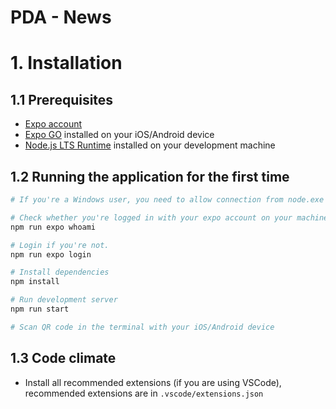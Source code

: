 # PDA - News

# 1. Installation

## 1.1 Prerequisites

-   [Expo account](https://expo.dev/)
-   [Expo GO](https://expo.dev/client) installed on your iOS/Android device
-   [Node.js LTS Runtime](https://nodejs.org/en/) installed on your development machine

## 1.2 Running the application for the first time

```sh
# If you're a Windows user, you need to allow connection from node.exe process in firewall

# Check whether you're logged in with your expo account on your machine
npm run expo whoami

# Login if you're not.
npm run expo login

# Install dependencies
npm install

# Run development server
npm run start

# Scan QR code in the terminal with your iOS/Android device
```

## 1.3 Code climate

-   Install all recommended extensions (if you are using VSCode), recommended extensions are in `.vscode/extensions.json`
